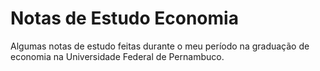 # Notas de Estudo Economia
Algumas notas de estudo feitas durante o meu período na graduação de economia na Universidade Federal de Pernambuco.
